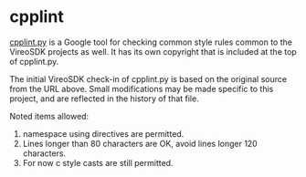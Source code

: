 # cpplint

[cpplint.py](https://github.com/google/styleguide/blob/gh-pages/cpplint/cpplint.py) is a Google tool for checking common style rules common to the
VireoSDK projects as well. It has its own copyright that is included at the
top of cpplint.py.

The initial VireoSDK check-in of cpplint.py is based on the original
source from the URL above. Small modifications may be made specific to
this project, and are reflected in the history of that file.

Noted items allowed:

1. namespace using directives are permitted.
2. Lines longer than 80 characters are OK, avoid lines longer 120 characters.
3. For now c style casts are still permitted.
